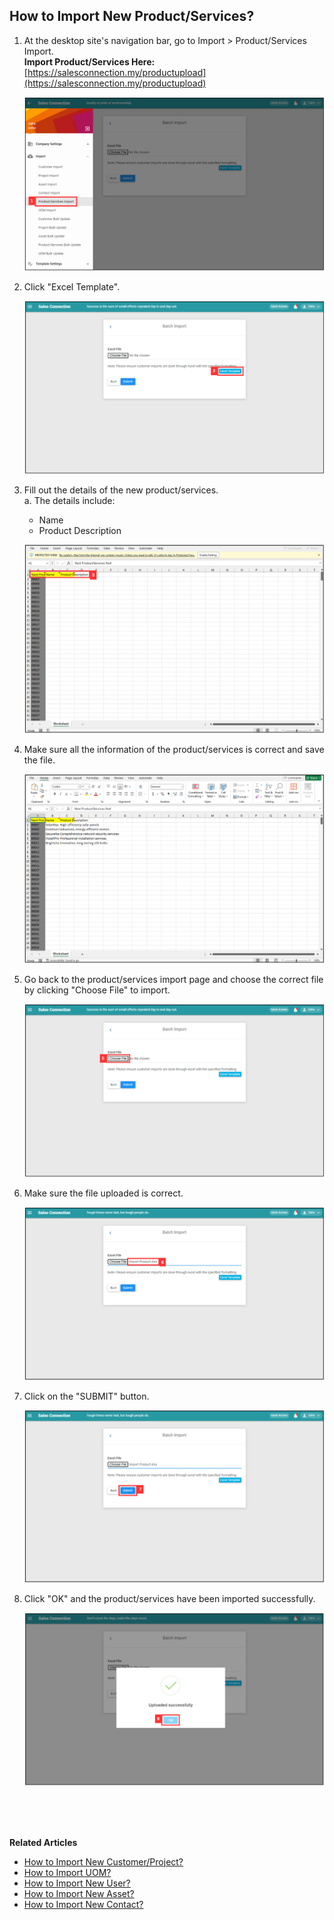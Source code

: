 ## How to Import New Product/Services?
    
  1. At the desktop site's navigation bar, go to Import > Product/Services Import.<br>
     **Import Product/Services Here:** [https://salesconnection.my/productupload](https://salesconnection.my/productupload)<br>

     <p align="center">
       <img src="img/Import_Product_Services_Step_1.png" alt="Import Product Services Step 1">
     </p>

  2. Click "Excel Template".<br>

     <p align="center">
       <img src="img/Import_Product_Services_Step_2.png" alt="Import Product Services Step 2">
     </p>

  3. Fill out the details of the new product/services.<br>
     a. The details include:<br>
        - Name<br>
        - Product Description<br>
    
     <p align="center">
       <img src="img/Import_Product_Services_Step_3.png" alt="Import Product Services Step 3">
     </p>
     
  4. Make sure all the information of the product/services is correct and save the file.<br>

     <p align="center">
       <img src="img/Import_Product_Services_Step_4.png" alt="Import Product Services Step 4">
     </p>

  5. Go back to the product/services import page and choose the correct file by clicking "Choose File" to import.<br>

     <p align="center">
       <img src="img/Import_Product_Services_Step_5.png" alt="Import Product Services Step 5">
     </p>

  6. Make sure the file uploaded is correct.<br>

     <p align="center">
       <img src="img/Import_Product_Services_Step_6.png" alt="Import Product Services Step 6">
     </p>

  7. Click on the "SUBMIT" button.<br>

     <p align="center">
       <img src="img/Import_Product_Services_Step_7.png" alt="Import Product Services Step 7">
     </p>

  8. Click "OK" and the product/services have been imported successfully.<br>

     <p align="center">
       <img src="img/Import_Product_Services_Step_8.png" alt="Import Product Services Step 8">
     </p>
  <br><br><br>

**Related Articles**<br>
- [How to Import New Customer/Project?](Import_Customer_Project.md)
- [How to Import UOM?](Import_UOM.md)
- [How to Import New User?](Import_User.md)
- [How to Import New Asset?](Import_Asset.md)
- [How to Import New Contact?](Import_Contact.md)
  
